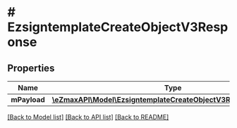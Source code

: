# # EzsigntemplateCreateObjectV3Response

## Properties

Name | Type | Description | Notes
------------ | ------------- | ------------- | -------------
**mPayload** | [**\eZmaxAPI\Model\EzsigntemplateCreateObjectV3ResponseMPayload**](EzsigntemplateCreateObjectV3ResponseMPayload.md) |  |

[[Back to Model list]](../../README.md#models) [[Back to API list]](../../README.md#endpoints) [[Back to README]](../../README.md)
